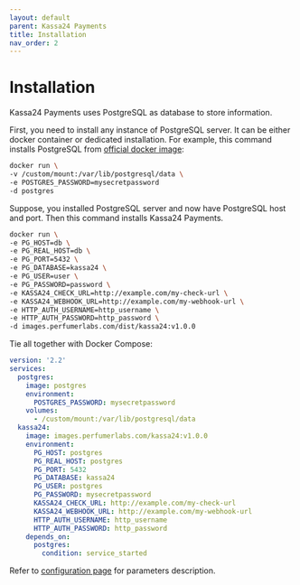 ```yaml
---
layout: default
parent: Kassa24 Payments
title: Installation
nav_order: 2
---
```


Installation
============

Kassa24 Payments uses PostgreSQL as database to store information.

First, you need to install any instance of PostgreSQL server. It can be either docker container or dedicated installation.
For example, this command installs PostgreSQL from [official docker image](https://hub.docker.com/_/postgres):

```bash
docker run \
-v /custom/mount:/var/lib/postgresql/data \
-e POSTGRES_PASSWORD=mysecretpassword
-d postgres
```

Suppose, you installed PostgreSQL server and now have PostgreSQL host and port. Then this command installs Kassa24 Payments.

```bash
docker run \
-e PG_HOST=db \
-e PG_REAL_HOST=db \
-e PG_PORT=5432 \
-e PG_DATABASE=kassa24 \
-e PG_USER=user \
-e PG_PASSWORD=password \
-e KASSA24_CHECK_URL=http://example.com/my-check-url \
-e KASSA24_WEBHOOK_URL=http://example.com/my-webhook-url \
-e HTTP_AUTH_USERNAME=http_username \
-e HTTP_AUTH_PASSWORD=http_password \
-d images.perfumerlabs.com/dist/kassa24:v1.0.0
```

Tie all together with Docker Compose:

```yml
version: '2.2'
services:
  postgres:
    image: postgres
    environment:
      POSTGRES_PASSWORD: mysecretpassword
    volumes:
      - /custom/mount:/var/lib/postgresql/data
  kassa24:
    image: images.perfumerlabs.com/kassa24:v1.0.0
    environment:
      PG_HOST: postgres
      PG_REAL_HOST: postgres
      PG_PORT: 5432
      PG_DATABASE: kassa24
      PG_USER: postgres
      PG_PASSWORD: mysecretpassword
      KASSA24_CHECK_URL: http://example.com/my-check-url
      KASSA24_WEBHOOK_URL: http://example.com/my-webhook-url
      HTTP_AUTH_USERNAME: http_username
      HTTP_AUTH_PASSWORD: http_password
    depends_on:
      postgres:
        condition: service_started
```

Refer to [configuration page](/images/kassa24/config) for parameters description.
